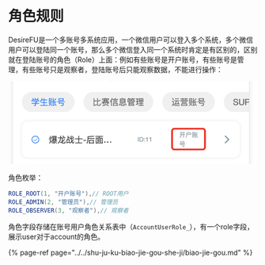 # 角色规则

DesireFU是一个多账号多系统应用，一个微信用户可以登入多个系统，多个微信用户可以登陆同一个账号，那么多个微信登入同一个系统时肯定是有区别的，区别就在登陆账号的角色（Role）上面：例如有些账号是开户账号，有些账号是管理，有些账号只是观察者，登陆账号后只能观察数据，不能进行操作：

![&#x9996;&#x9875;&#x5C55;&#x793A;&#x8D26;&#x53F7;&#x89D2;&#x8272;](../../.gitbook/assets/image%20%2826%29.png)

角色枚举：

```java
ROLE_ROOT(1, "开户账号"),// ROOT用户
ROLE_ADMIN(2, "管理员"),// 管理员
ROLE_OBSERVER(3, "观察者"),// 观察者
```

角色字段存储在账号用户角色关系表中（`AccountUserRole_`），有一个role字段，展示user对于account的角色。

{% page-ref page="../../shu-ju-ku-biao-jie-gou-she-ji/biao-jie-gou.md" %}



